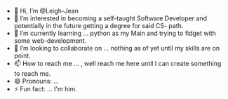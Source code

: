 - 👋 Hi, I’m @Leigh-Jean
- 👀 I’m interested in becoming a self-taught Software Developer and potentially in the future getting a degree for said CS- path.
- 🌱 I’m currently learning ... python as my Main and trying to fidget with some web-development.
- 💞️ I’m looking to collaborate on ... nothing as of yet until my skills are on point.
- 📫 How to reach me ... , well reach me here until I can create something to reach me.
- 😄 Pronouns: ...
- ⚡ Fun fact: ...  I'm him.

<!---
Leigh-Jean/Leigh-Jean is a ✨ special ✨ repository because its `README.md` (this file) appears on your GitHub profile.
You can click the Preview link to take a look at your changes.
--->
